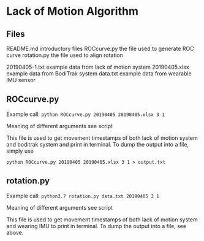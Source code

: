 # Lack of Motion Algorithm

## Files
README.md     introductory files
ROCcurve.py   the file used to generate ROC curve
rotation.py   the file used to align rotation

20190405-1.txt example data from lack of motion system
20190405.xlsx example data from BodiTrak system
data.txt example data from wearable IMU sensor

## ROCcurve.py
Example call: 
`python ROCcurve.py 20190405 20190405.xlsx 3 1`

Meaning of different arguments see script

This file is used to get movement timestamps of both lack of motion system and boditrak system and print in terminal. To dump the output into a file, simply use

`python ROCcurve.py 20190405 20190405.xlsx 3 1 > output.txt`

## rotation.py
Example call:
`python3.7 rotation.py data.txt 20190405 3 1`

Meaning of different arguments see script

This file is used to get movement timestamps of both lack of motion system and wearing IMU to print in terminal. To dump the output into a file, see above.